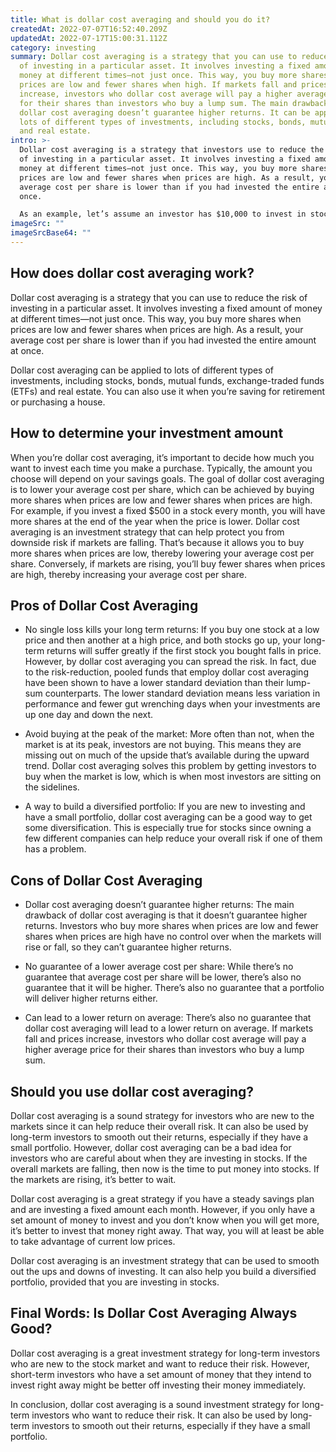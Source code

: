 ```yaml
---
title: What is dollar cost averaging and should you do it?
createdAt: 2022-07-07T16:52:40.209Z
updatedAt: 2022-07-17T15:00:31.112Z
category: investing
summary: Dollar cost averaging is a strategy that you can use to reduce the risk
  of investing in a particular asset. It involves investing a fixed amount of
  money at different times—not just once. This way, you buy more shares when
  prices are low and fewer shares when high. If markets fall and prices
  increase, investors who dollar cost average will pay a higher average price
  for their shares than investors who buy a lump sum. The main drawback is that
  dollar cost averaging doesn’t guarantee higher returns. It can be applied to
  lots of different types of investments, including stocks, bonds, mutual funds
  and real estate.
intro: >-
  Dollar cost averaging is a strategy that investors use to reduce the risk
  of investing in a particular asset. It involves investing a fixed amount of
  money at different times—not just once. This way, you buy more shares when
  prices are low and fewer shares when prices are high. As a result, your
  average cost per share is lower than if you had invested the entire amount at
  once. 

  As an example, let’s assume an investor has $10,000 to invest in stocks and has been debating between two companies: ABC stock and XYZ stock. If they put all $10,000 into XYZ stock today, it will be worth $9,900 tomorrow because XYZ stock will likely fall that much in value by then. In contrast, investing all $10,000 in ABc today will mean that it will be worth $11,100 tomorrow because ABC stock is likely to rise that much by then. Hence the investor decides to dollar cost average by investing $5,000 today and another $5,000 10 days from now in order to invest the final $5,000 30 days from now – spending an equal dollar amount each time ($2,500 per investment). This way they can reduce their risk as well as smooth out the peaks and troughs of their returns.
imageSrc: ""
imageSrcBase64: ""
---
```


## How does dollar cost averaging work?

Dollar cost averaging is a strategy that you can use to reduce the risk of investing in a particular asset. It involves investing a fixed amount of money at different times—not just once. This way, you buy more shares when prices are low and fewer shares when prices are high. As a result, your average cost per share is lower than if you had invested the entire amount at once.

Dollar cost averaging can be applied to lots of different types of investments, including stocks, bonds, mutual funds, exchange-traded funds (ETFs) and real estate. You can also use it when you’re saving for retirement or purchasing a house. 


## How to determine your investment amount

When you’re dollar cost averaging, it’s important to decide how much you want to invest each time you make a purchase. Typically, the amount you choose will depend on your savings goals. The goal of dollar cost averaging is to lower your average cost per share, which can be achieved by buying more shares when prices are low and fewer shares when prices are high. For example, if you invest a fixed $500 in a stock every month, you will have more shares at the end of the year when the price is lower.
Dollar cost averaging is an investment strategy that can help protect you from downside risk if markets are falling. That’s because it allows you to buy more shares when prices are low, thereby lowering your average cost per share. Conversely, if markets are rising, you’ll buy fewer shares when prices are high, thereby increasing your average cost per share. 




## Pros of Dollar Cost Averaging

- No single loss kills your long term returns: If you buy one stock at a low price and then another at a high price, and both stocks go up, your long-term returns will suffer greatly if the first stock you bought falls in price. However, by dollar cost averaging you can spread the risk. In fact, due to the risk-reduction, pooled funds that employ dollar cost averaging have been shown to have a lower standard deviation than their lump-sum counterparts. The lower standard deviation means less variation in performance and fewer gut wrenching days when your investments are up one day and down the next.

- Avoid buying at the peak of the market: More often than not, when the market is at its peak, investors are not buying. This means they are missing out on much of the upside that’s available during the upward trend. Dollar cost averaging solves this problem by getting investors to buy when the market is low, which is when most investors are sitting on the sidelines.

- A way to build a diversified portfolio: If you are new to investing and have a small portfolio, dollar cost averaging can be a good way to get some diversification. This is especially true for stocks since owning a few different companies can help reduce your overall risk if one of them has a problem.

## Cons of Dollar Cost Averaging

- Dollar cost averaging doesn’t guarantee higher returns: The main drawback of dollar cost averaging is that it doesn’t guarantee higher returns. Investors who buy more shares when prices are low and fewer shares when prices are high have no control over when the markets will rise or fall, so they can’t guarantee higher returns.

- No guarantee of a lower average cost per share: While there’s no guarantee that average cost per share will be lower, there’s also no guarantee that it will be higher. There’s also no guarantee that a portfolio will deliver higher returns either.

- Can lead to a lower return on average: There’s also no guarantee that dollar cost averaging will lead to a lower return on average. If markets fall and prices increase, investors who dollar cost average will pay a higher average price for their shares than investors who buy a lump sum.

## Should you use dollar cost averaging?

Dollar cost averaging is a sound strategy for investors who are new to the markets since it can help reduce their overall risk. It can also be used by long-term investors to smooth out their returns, especially if they have a small portfolio.
However, dollar cost averaging can be a bad idea for investors who are careful about when they are investing in stocks. If the overall markets are falling, then now is the time to put money into stocks. If the markets are rising, it’s better to wait. 

Dollar cost averaging is a great strategy if you have a steady savings plan and are investing a fixed amount each month. However, if you only have a set amount of money to invest and you don’t know when you will get more, it’s better to invest that money right away. That way, you will at least be able to take advantage of current low prices. 

Dollar cost averaging is an investment strategy that can be used to smooth out the ups and downs of investing. It can also help you build a diversified portfolio, provided that you are investing in stocks. 


## Final Words: Is Dollar Cost Averaging Always Good?

Dollar cost averaging is a great investment strategy for long-term investors who are new to the stock market and want to reduce their risk. However, short-term investors who have a set amount of money that they intend to invest right away might be better off investing their money immediately.

In conclusion, dollar cost averaging is a sound investment strategy for long-term investors who want to reduce their risk. It can also be used by long-term investors to smooth out their returns, especially if they have a small portfolio.

